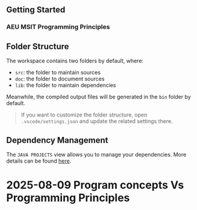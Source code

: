 ## Getting Started

### AEU MSIT Programming Principles


## Folder Structure

The workspace contains two folders by default, where:

- `src`: the folder to maintain sources
- `doc`: the folder to document sources
- `lib`: the folder to maintain dependencies

Meanwhile, the compiled output files will be generated in the `bin` folder by default.

> If you want to customize the folder structure, open `.vscode/settings.json` and update the related settings there.

## Dependency Management

The `JAVA PROJECTS` view allows you to manage your dependencies. More details can be found [here](https://github.com/microsoft/vscode-java-dependency#manage-dependencies).

# 2025-08-09 Program concepts Vs Programming Principles


